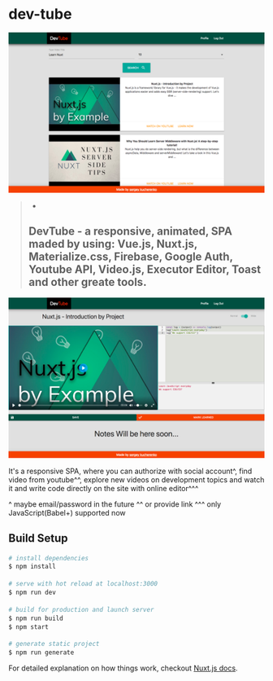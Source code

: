 # dev-tube

![alt text](https://raw.githubusercontent.com/cherenkor/dev-tube/master/preview-profile.png)

> -
> DevTube - a responsive, animated, SPA maded by using: Vue.js, Nuxt.js, Materialize.css, Firebase, Google Auth, Youtube API, Video.js, Executor Editor, Toast and other greate tools. 
> -

![alt text](https://raw.githubusercontent.com/cherenkor/dev-tube/master/preview-single.png)

It's a responsive SPA, where you can authorize with social account^, find video from youtube^^, explore new videos on development topics and watch it and write code directly on the site with online editor^^^

^ maybe email/password in the future
^^ or provide link
^^^ only JavaScript(Babel+) supported now

## Build Setup

```bash
# install dependencies
$ npm install

# serve with hot reload at localhost:3000
$ npm run dev

# build for production and launch server
$ npm run build
$ npm start

# generate static project
$ npm run generate
```

For detailed explanation on how things work, checkout [Nuxt.js docs](https://nuxtjs.org).
